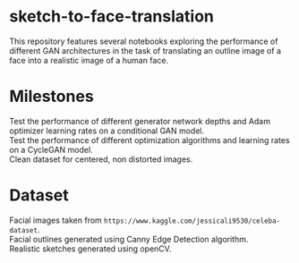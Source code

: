 # sketch-to-face-translation
This repository features several notebooks exploring the performance of different GAN architectures in the task of translating an outline image of a face into a realistic image of a human face. 

# Milestones
Test the performance of different generator network depths and Adam optimizer learning rates on a conditional GAN model.  
Test the performance of different optimization algorithms and learning rates on a CycleGAN model.  
Clean dataset for centered, non distorted images.  

# Dataset
Facial images taken from `https://www.kaggle.com/jessicali9530/celeba-dataset`.  
Facial outlines generated using Canny Edge Detection algorithm.  
Realistic sketches generated using openCV.

